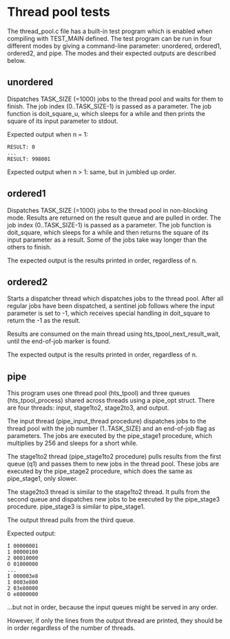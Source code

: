 Thread pool tests
=================
The thread_pool.c file has a built-in test program which is enabled when compiling with TEST_MAIN defined. The test program can be run in four different modes by giving a command-line parameter: unordered, ordered1, ordered2, and pipe. The modes and their expected outputs are described below.

unordered
---------
Dispatches TASK_SIZE (=1000) jobs to the thread pool and waits for them to finish. The job index (0..TASK_SIZE-1) is passed as a parameter. The job function is doit_square_u, which sleeps for a while and then prints the square of its input parameter to stdout.

Expected output when n = 1:
```
RESULT: 0
...
RESULT: 998001
```

Expected output when n > 1: same, but in jumbled up order.

ordered1
--------
Dispatches TASK_SIZE (=1000) jobs to the thread pool in non-blocking mode. Results are returned on the result queue and are pulled in order. The job index (0..TASK_SIZE-1) is passed as a parameter. The job function is doit_square, which sleeps for a while and then returns the square of its input parameter as a result. Some of the jobs take way longer than the others to finish.

The expected output is the results printed in order, regardless of n.

ordered2
--------
Starts a dispatcher thread which dispatches jobs to the thread pool. After all regular jobs have been dispatched, a sentinel job follows where the input parameter is set to -1, which receives special handling in doit_square to return the -1 as the result.

Results are consumed on the main thread using hts_tpool_next_result_wait, until the end-of-job marker is found.

The expected output is the results printed in order, regardless of n.

pipe
----
This program uses one thread pool (hts_tpool) and three queues (hts_tpool_process) shared across threads using a pipe_opt struct. There are four threads: input, stage1to2, stage2to3, and output.

The input thread (pipe_input_thread procedure) dispatches jobs to the thread pool with the job number (1..TASK_SIZE) and an end-of-job flag as parameters. The jobs are executed by the pipe_stage1 procedure, which multiplies by 256 and sleeps for a short while.

The stage1to2 thread (pipe_stage1to2 procedure) pulls results from the first queue (q1) and passes them to new jobs in the thread pool. These jobs are executed by the pipe_stage2 procedure, which does the same as pipe_stage1, only slower.

The stage2to3 thread is similar to the stage1to2 thread. It pulls from the second queue and dispatches new jobs to be executed by the pipe_stage3 procedure. pipe_stage3 is similar to pipe_stage1.

The output thread pulls from the third queue.

Expected output:
```
I 00000001
1 00000100
2 00010000
O 01000000
...
I 000003e8
1 0003e800
2 03e80000
O e8000000
```
...but not in order, because the input queues might be served in any order.

However, if only the lines from the output thread are printed, they should be in order regardless of the number of threads.
